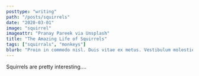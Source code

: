 ```yaml
---
posttype: "writing"
path: "/posts/squirrels"
date: "2020-03-01"
image: "squirrel"
imageattr: "Pranay Pareek via Unsplash"
title: "The Amazing Life of Squirrels"
tags: ["squirrals", "monkeys"]
blurb: "Proin in commodo nisl. Duis vitae ex metus. Vestibulum molestie erat augue, ac viverra sem efficitur nec. Nullam nec posuere est. Nullam placerat nulla et fringilla molestie."
---
```


Squirrels are pretty interesting....
